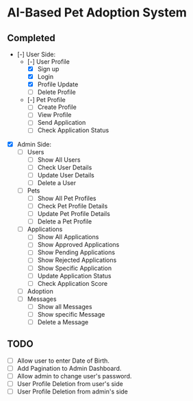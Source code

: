 # **AI-Based Pet Adoption System** <!-- omit in toc -->

## **Completed**

-   [-] User Side:
    -   [-] User Profile
        -   [x] Sign up
        -   [x] Login
        -   [x] Profile Update
        -   [ ] Delete Profile
    -   [-] Pet Profile
        -   [ ] Create Profile
        -   [ ] View Profile
        -   [ ] Send Application
        -   [ ] Check Application Status
-   [x] Admin Side:
    -   [ ] Users
        -   [ ] Show All Users
        -   [ ] Check User Details
        -   [ ] Update User Details
        -   [ ] Delete a User
    -   [ ] Pets
        -   [ ] Show All Pet Profiles
        -   [ ] Check Pet Profile Details
        -   [ ] Update Pet Profile Details
        -   [ ] Delete a Pet Profile
    -   [ ] Applications
        -   [ ] Show All Applications
        -   [ ] Show Approved Applications
        -   [ ] Show Pending Applications
        -   [ ] Show Rejected Applications
        -   [ ] Show Specific Application
        -   [ ] Update Application Status
        -   [ ] Check Application Score
    -   [ ] Adoption
    -   [ ] Messages
        -   [ ] Show all Messages
        -   [ ] Show specific Message
        -   [ ] Delete a Message

## **TODO**

-   [ ] Allow user to enter Date of Birth.
-   [ ] Add Pagination to Admin Dashboard.
-   [ ] Allow admin to change user's password.
-   [ ] User Profile Deletion from user's side
-   [ ] User Profile Deletion from admin's side
